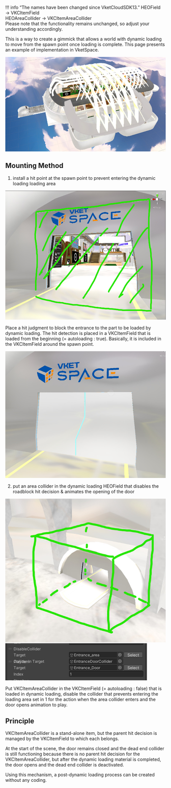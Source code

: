 !!! info “The names have been changed since VketCloudSDK13.”
    HEOField → VKCItemField <br>
    HEOAreaCollider → VKCItemAreaCollider <br>
    Please note that the functionality remains unchanged, so adjust your understanding accordingly. <br>

This is a way to create a gimmick that allows a world with dynamic loading to move from the spawn point once loading is complete.
This page presents an example of implementation in VketSpace.

![DoorOpensAfterLoad00](img/DoorOpensAfterLoad00.jpg)

## Mounting Method

1. install a hit point at the spawn point to prevent entering the dynamic loading loading area

![DoorOpensAfterLoad01](img/DoorOpensAfterLoad01.jpg)

Place a hit judgment to block the entrance to the part to be loaded by dynamic loading. The hit detection is placed in a VKCItemField that is loaded from the beginning (= autoloading : true). Basically, it is included in the VKCItemField around the spawn point.

![DoorOpensAfterLoad03](img/DoorOpensAfterLoad03.jpg)

2. put an area collider in the dynamic loading HEOField that disables the roadblock hit decision & animates the opening of the door

![DoorOpensAfterLoad04](img/DoorOpensAfterLoad04.jpg)
![DoorOpensAfterLoad06](img/DoorOpensAfterLoad06.jpg)

Put VKCItemAreaCollider in the VKCItemField (= autoloading : false) that is loaded in dynamic loading, disable the collider that prevents entering the loading area set in 1 for the action when the area collider enters and the door opens animation to play.

## Principle
VKCItemAreaCollider is a stand-alone item, but the parent hit decision is managed by the VKCItemField to which each belongs.

At the start of the scene, the door remains closed and the dead end collider is still functioning because there is no parent hit decision for the VKCItemAreaCollider, but after the dynamic loading material is completed, the door opens and the dead end collider is deactivated.

Using this mechanism, a post-dynamic loading process can be created without any coding.
